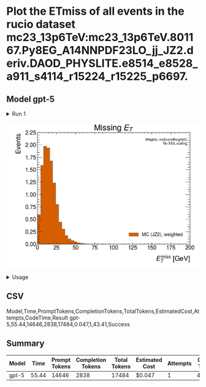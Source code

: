 # Plot the ETmiss of all events in the rucio dataset mc23_13p6TeV:mc23_13p6TeV.801167.Py8EG_A14NNPDF23LO_jj_JZ2.deriv.DAOD_PHYSLITE.e8514_e8528_a911_s4114_r15224_r15225_p6697.

## Model gpt-5

<details><summary>Run 1</summary>
<div style="margin-left: 1em;">


- Fetched only the quantities needed (missing transverse energy and MC event weight) from the requested Rucio dataset using ServiceX, converting MeV to GeV inside the query.
- Used Awkward Array to hold and manipulate the returned data (no Python lists).
- Applied per-event MC weights (EventInfo.mcEventWeight(0)) when filling the histogram. No cross section or luminosity scaling was applied since only a single MC dataset was requested.
- Plotted the ETmiss distribution with Hist/mplhep and saved it to a PNG file.
- Processed only 1 file (NFiles=1) to keep turnaround fast; you can increase this when ready.

```python
import awkward as ak
import matplotlib.pyplot as plt
import mplhep as hep
from hist import Hist

from func_adl_servicex_xaodr25 import FuncADLQueryPHYSLITE
from servicex_analysis_utils import to_awk
from servicex import deliver, ServiceXSpec, Sample, dataset

# Build the query against PHYSLITE:
# - Convert MeV -> GeV in the query (divide by 1000.0)
base_query = FuncADLQueryPHYSLITE()
query = (
    base_query
    .Select(lambda e: {
        "met": e.MissingET().First().met() / 1000.0,
        "mcw": e.EventInfo("EventInfo").mcEventWeight(0),
    })
)

# Dataset DID provided by the user (copy carefully!)
ds_name = (
    "mc23_13p6TeV:mc23_13p6TeV.801167.Py8EG_A14NNPDF23LO_jj_JZ2.deriv."
    "DAOD_PHYSLITE.e8514_e8528_a911_s4114_r15224_r15225_p6697"
)

# Deliver the data (use NFiles=1 for a quick turn-around)
results = to_awk(
    deliver(
        ServiceXSpec(
            Sample=[
                Sample(
                    Name="etmiss_fetch",
                    Dataset=dataset.Rucio(ds_name),
                    NFiles=1,
                    Query=query,
                )
            ]
        ),
    )
)

data = results["etmiss_fetch"]

# Awkward arrays holding the event-level ETmiss and per-event MC weight
met = data.met     # [GeV]
mcw = data.mcw     # per-event MC weight

# Build a weighted histogram for ETmiss
# Binning & range chosen as a reasonable default for MET
h = (
    Hist.new
        .Reg(50, 0.0, 200.0, name="met", label=r"$E_T^{miss}$ [GeV]")
        .Weight()
)

# Fill with weights; convert to NumPy for Hist backend while staying array-based (no Python lists)
h.fill(met=ak.to_numpy(met), weight=ak.to_numpy(mcw))

# Plot using ATLAS-like style
plt.style.use(hep.style.ATLAS)
fig, ax = plt.subplots()

h.plot(histtype="fill", linewidth=1, edgecolor="gray", label="MC (JZ2), weighted")
ax.legend()
ax.set_xlabel(r"$E_T^{miss}$ [GeV]")
ax.set_ylabel("Events")
ax.set_title(r"Missing $E_T$")

# Optional: annotate what weights were applied
ax.text(
    0.98, 0.95,
    "Weights: mcEventWeight(0)\nNo XS/L scaling",
    transform=ax.transAxes,
    ha="right", va="top", fontsize=10
)

fig.savefig("etmiss.png")
plt.close(fig)
```
### stdout:

```text
etmiss_fetch: Transform ━━━━━━━━━━━━━━━━━━━━━━━━━━━━━━━━━━━━━━━━ 1/1 00:21
               Download ━━━━━━━━━━━━━━━━━━━━━━━━━━━━━━━━━━━━━━━━ 1/1 00:25
**Success**

```

### stderr:

```text
Unable to find image 'gordonwatts/atlasplotagent:1.0.0' locally
1.0.0: Pulling from gordonwatts/atlasplotagent
59e22667830b: Pulling fs layer
0f40319da806: Pulling fs layer
081f96d6584f: Pulling fs layer
8fdd7df8e834: Pulling fs layer
2a1478e0415a: Pulling fs layer
235451d01566: Pulling fs layer
a0831920243c: Pulling fs layer
4f4fb700ef54: Pulling fs layer
ce8f13a8c0b6: Pulling fs layer
8f2cf14ad14d: Pulling fs layer
660b8664e6e1: Pulling fs layer
eb522b4f7276: Pulling fs layer
235451d01566: Waiting
a0831920243c: Waiting
4f4fb700ef54: Waiting
ce8f13a8c0b6: Waiting
660b8664e6e1: Waiting
8f2cf14ad14d: Waiting
8fdd7df8e834: Waiting
2a1478e0415a: Waiting
eb522b4f7276: Waiting
0f40319da806: Verifying Checksum
0f40319da806: Download complete
081f96d6584f: Verifying Checksum
081f96d6584f: Download complete
8fdd7df8e834: Verifying Checksum
8fdd7df8e834: Download complete
2a1478e0415a: Verifying Checksum
2a1478e0415a: Download complete
59e22667830b: Verifying Checksum
59e22667830b: Download complete
a0831920243c: Verifying Checksum
a0831920243c: Download complete
4f4fb700ef54: Download complete
ce8f13a8c0b6: Verifying Checksum
ce8f13a8c0b6: Download complete
660b8664e6e1: Verifying Checksum
660b8664e6e1: Download complete
eb522b4f7276: Download complete
235451d01566: Verifying Checksum
235451d01566: Download complete
8f2cf14ad14d: Verifying Checksum
8f2cf14ad14d: Download complete
59e22667830b: Pull complete
0f40319da806: Pull complete
081f96d6584f: Pull complete
8fdd7df8e834: Pull complete
2a1478e0415a: Pull complete
235451d01566: Pull complete
a0831920243c: Pull complete
4f4fb700ef54: Pull complete
ce8f13a8c0b6: Pull complete
8f2cf14ad14d: Pull complete
660b8664e6e1: Pull complete
eb522b4f7276: Pull complete
Digest: sha256:50780f1eaa7c0986e2e395adf88e50acb6e449689144926f8bd0942460f8d20a
Status: Downloaded newer image for gordonwatts/atlasplotagent:1.0.0
bash: cannot set terminal process group (-1): Inappropriate ioctl for device
bash: no job control in this shell
/work/.venv/lib/python3.13/site-packages/func_adl_servicex_xaodr25/trigger.py:127: SyntaxWarning: invalid escape sequence '\D'
  object. Close match is done as a function of $\Delta R < `dr`$.

```


</div></details>


![2fc7e91d_gpt-5_etmiss.png](img/2fc7e91d_gpt-5_etmiss.png)
<details><summary>Usage</summary>
<div style="margin-left: 1em;">


### LLM Usage
| Step | Time (sec) | Prompt Tokens | Completion Tokens | Total Tokens | Cost (USD) |
|---|---|---|---|---|---|
| Run 1 | 55.44 | 14646 | 2838 | 17484 | $0.05 |
| **Total** | 55.44 | 14646 | 2838 | 17484 | $0.047 |

### Docker Usage
| Phase | Elapsed Time (seconds) |
|-------|--------------|
| Run 1 | 43.41 |
| **Total** | **43.41** |

</div></details>


## CSV

Model,Time,PromptTokens,CompletionTokens,TotalTokens,EstimatedCost,Attempts,CodeTime,Result
gpt-5,55.44,14646,2838,17484,0.047,1,43.41,Success
## Summary
| Model | Time | Prompt Tokens | Completion Tokens | Total Tokens | Estimated Cost | Attempts | Code Time | Result |
|-----|----|-------------|-----------------|------------|--------------|--------|---------|------|
| gpt-5 | 55.44 | 14646 | 2838 | 17484 | $0.047 | 1 | 43.41 | Success |
